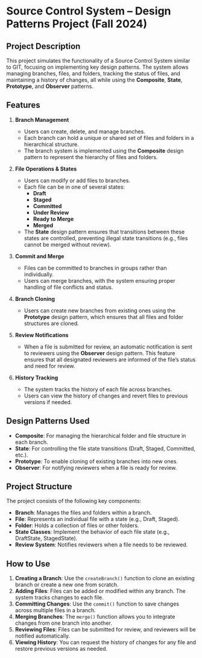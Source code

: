 # Source Control System – Design Patterns Project (Fall 2024)

## Project Description

This project simulates the functionality of a Source Control System similar to GIT, focusing on implementing key design patterns. The system allows managing branches, files, and folders, tracking the status of files, and maintaining a history of changes, all while using the **Composite**, **State**, **Prototype**, and **Observer** patterns.

## Features

1. **Branch Management**
   - Users can create, delete, and manage branches.
   - Each branch can hold a unique or shared set of files and folders in a hierarchical structure.
   - The branch system is implemented using the **Composite** design pattern to represent the hierarchy of files and folders.

2. **File Operations & States**
   - Users can modify or add files to branches.
   - Each file can be in one of several states:
     - **Draft**
     - **Staged**
     - **Committed**
     - **Under Review**
     - **Ready to Merge**
     - **Merged**
   - The **State** design pattern ensures that transitions between these states are controlled, preventing illegal state transitions (e.g., files cannot be merged without review).

3. **Commit and Merge**
   - Files can be committed to branches in groups rather than individually.
   - Users can merge branches, with the system ensuring proper handling of file conflicts and status.

4. **Branch Cloning**
   - Users can create new branches from existing ones using the **Prototype** design pattern, which ensures that all files and folder structures are cloned.

5. **Review Notifications**
   - When a file is submitted for review, an automatic notification is sent to reviewers using the **Observer** design pattern. This feature ensures that all designated reviewers are informed of the file’s status and need for review.

6. **History Tracking**
   - The system tracks the history of each file across branches.
   - Users can view the history of changes and revert files to previous versions if needed.

## Design Patterns Used

- **Composite**: For managing the hierarchical folder and file structure in each branch.
- **State**: For controlling the file state transitions (Draft, Staged, Committed, etc.).
- **Prototype**: To enable cloning of existing branches into new ones.
- **Observer**: For notifying reviewers when a file is ready for review.

## Project Structure

The project consists of the following key components:

- **Branch**: Manages the files and folders within a branch.
- **File**: Represents an individual file with a state (e.g., Draft, Staged).
- **Folder**: Holds a collection of files or other folders.
- **State Classes**: Implement the behavior of each file state (e.g., DraftState, StagedState).
- **Review System**: Notifies reviewers when a file needs to be reviewed.

## How to Use

1. **Creating a Branch**: Use the `createBranch()` function to clone an existing branch or create a new one from scratch.
2. **Adding Files**: Files can be added or modified within any branch. The system tracks changes to each file.
3. **Committing Changes**: Use the `commit()` function to save changes across multiple files in a branch.
4. **Merging Branches**: The `merge()` function allows you to integrate changes from one branch into another.
5. **Reviewing Files**: Files can be submitted for review, and reviewers will be notified automatically.
6. **Viewing History**: You can request the history of changes for any file and restore previous versions as needed.
